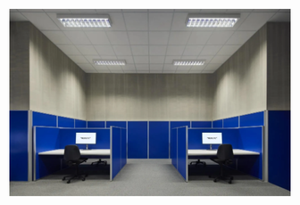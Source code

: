[!["WEBSITE"](wallpaper.webp)](http://ericfzhu.com/)

<!-- [![NotesCast](notescast.png)](https://notescast.com/) -->
